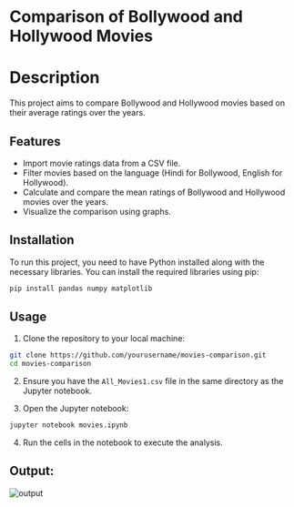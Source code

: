 # Comparison of Bollywood and Hollywood Movies

# Description
This project aims to compare Bollywood and Hollywood movies based on their average ratings over the years.

## Features
- Import movie ratings data from a CSV file.
- Filter movies based on the language (Hindi for Bollywood, English for Hollywood).
- Calculate and compare the mean ratings of Bollywood and Hollywood movies over the years.
- Visualize the comparison using graphs.

## Installation
To run this project, you need to have Python installed along with the necessary libraries. You can install the required libraries using pip:

```bash
pip install pandas numpy matplotlib
```

## Usage
1. Clone the repository to your local machine:

```bash
git clone https://github.com/yourusername/movies-comparison.git
cd movies-comparison
```

2. Ensure you have the `All_Movies1.csv` file in the same directory as the Jupyter notebook.

3. Open the Jupyter notebook:

```bash
jupyter notebook movies.ipynb
```

4. Run the cells in the notebook to execute the analysis.
   
 ## Output:
   ![output](https://github.com/shwetam19/movies_rating/assets/127859472/f5949123-e97f-46b8-b5bf-73783c79ccd1)

    

